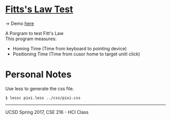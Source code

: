 # [Fitts's Law Test](https://guardado.github.io/FittsLaw_CSE216/)

-> Demo [here](https://guardado.github.io/FittsLaw_CSE216/)

A Porgram to test Fitt's Law   
This program measures:
- Homing Time (Time from keyboard to pointing device)
- Positioning Time (Time from cusor home to target unitl click)


# Personal Notes #

Use less to generate the css file.
```
$ lessc pixi.less ../css/pixi.css

```

---------------------------------------------------

UCSD Spring 2017, CSE 216 - HCI Class



